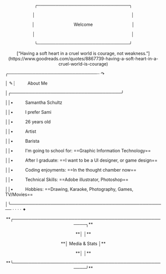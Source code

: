 <p align="center">╭──────────────────────────────╮</p>

<p align="center">│&nbsp;&nbsp;&nbsp;&nbsp;&nbsp;&nbsp;&nbsp;&nbsp;&nbsp;&nbsp;&nbsp;&nbsp;&nbsp;&nbsp;&nbsp;&nbsp;&nbsp;&nbsp;&nbsp;&nbsp;&nbsp;&nbsp;&nbsp;&nbsp;&nbsp;&nbsp;&nbsp;&nbsp;&nbsp;&nbsp;&nbsp;&nbsp;&nbsp;&nbsp;&nbsp;&nbsp;&nbsp;&nbsp;&nbsp;&nbsp;&nbsp;&nbsp;&nbsp;&nbsp;&nbsp;&nbsp;&nbsp;&nbsp;&nbsp;&nbsp;&nbsp;&nbsp;&nbsp;&nbsp;&nbsp;&nbsp;&nbsp;&nbsp;&nbsp;&nbsp;&nbsp;&nbsp;&nbsp;&nbsp;&nbsp;&nbsp;&nbsp;&nbsp;&nbsp;&nbsp;&nbsp;&nbsp;&nbsp;&nbsp;&nbsp;&nbsp;&nbsp;&nbsp;&nbsp;│</p>


<p align="center">│&nbsp;&nbsp;&nbsp;&nbsp;&nbsp;&nbsp;&nbsp;&nbsp;&nbsp;&nbsp;&nbsp;&nbsp;&nbsp;&nbsp;&nbsp;&nbsp;&nbsp;&nbsp;&nbsp;&nbsp;&nbsp;&nbsp;&nbsp;&nbsp;&nbsp;&nbsp;&nbsp;&nbsp;&nbsp;&nbsp;&nbsp;&nbsp;Welcome&nbsp;&nbsp;&nbsp;&nbsp;&nbsp;&nbsp;&nbsp;&nbsp;&nbsp;&nbsp;&nbsp;&nbsp;&nbsp;&nbsp;&nbsp;&nbsp;&nbsp;&nbsp;&nbsp;&nbsp;&nbsp;&nbsp;&nbsp;&nbsp;&nbsp;&nbsp;&nbsp;&nbsp;&nbsp;&nbsp;&nbsp;&nbsp;│</p>


<p align="center">│&nbsp;&nbsp;&nbsp;&nbsp;&nbsp;&nbsp;&nbsp;&nbsp;&nbsp;&nbsp;&nbsp;&nbsp;&nbsp;&nbsp;&nbsp;&nbsp;&nbsp;&nbsp;&nbsp;&nbsp;&nbsp;&nbsp;&nbsp;&nbsp;&nbsp;&nbsp;&nbsp;&nbsp;&nbsp;&nbsp;&nbsp;&nbsp;&nbsp;&nbsp;&nbsp;&nbsp;&nbsp;&nbsp;&nbsp;&nbsp;&nbsp;&nbsp;&nbsp;&nbsp;&nbsp;&nbsp;&nbsp;&nbsp;&nbsp;&nbsp;&nbsp;&nbsp;&nbsp;&nbsp;&nbsp;&nbsp;&nbsp;&nbsp;&nbsp;&nbsp;&nbsp;&nbsp;&nbsp;&nbsp;&nbsp;&nbsp;&nbsp;&nbsp;&nbsp;&nbsp;&nbsp;&nbsp;&nbsp;&nbsp;&nbsp;&nbsp;&nbsp;&nbsp;&nbsp;│</p>


<p align="center">╰──────────────────────────────╯</p>



<p align="center">[“Having a soft heart in a cruel world is courage, not weakness.”](https://www.goodreads.com/quotes/8867739-having-a-soft-heart-in-a-cruel-world-is-courage)</p>



╭─────────────────────────────┈ ↷

│ ✎┊&nbsp;&nbsp;&nbsp;&nbsp;&nbsp;&nbsp;&nbsp;&nbsp;&nbsp;&nbsp;About Me

│╭────────────────────────────────────╯

││•&nbsp;&nbsp;&nbsp;&nbsp;&nbsp;&nbsp;&nbsp;&nbsp;&nbsp;&nbsp;Samantha Schultz

││•&nbsp;&nbsp;&nbsp;&nbsp;&nbsp;&nbsp;&nbsp;&nbsp;&nbsp;&nbsp;I prefer Sami

││•&nbsp;&nbsp;&nbsp;&nbsp;&nbsp;&nbsp;&nbsp;&nbsp;&nbsp;&nbsp;26 years old

││•&nbsp;&nbsp;&nbsp;&nbsp;&nbsp;&nbsp;&nbsp;&nbsp;&nbsp;&nbsp;Artist

││•&nbsp;&nbsp;&nbsp;&nbsp;&nbsp;&nbsp;&nbsp;&nbsp;&nbsp;&nbsp;Barista

││•&nbsp;&nbsp;&nbsp;&nbsp;&nbsp;&nbsp;&nbsp;&nbsp;&nbsp;&nbsp;I'm going to school for: ==Graphic Information Technology==

││•&nbsp;&nbsp;&nbsp;&nbsp;&nbsp;&nbsp;&nbsp;&nbsp;&nbsp;&nbsp;After I graduate: ==I want to be a UI designer, or game design==

││•&nbsp;&nbsp;&nbsp;&nbsp;&nbsp;&nbsp;&nbsp;&nbsp;&nbsp;&nbsp;Coding enjoyments: ==In the thought chamber now==

││•&nbsp;&nbsp;&nbsp;&nbsp;&nbsp;&nbsp;&nbsp;&nbsp;&nbsp;&nbsp;Technical Skills: ==Adobe illustrator, Photoshop==

││•&nbsp;&nbsp;&nbsp;&nbsp;&nbsp;&nbsp;&nbsp;&nbsp;&nbsp;&nbsp;Hobbies: ==Drawing, Karaoke, Photography, Games, TV/Movies==

│╰─────────────────────────────────────────────────── · · · · ✦



<p align="center">**╭────────────────────────────────────────────────────╮**</p>


<p align="center">**│                                                     │**</p>


<p align="center">**│                    Media & Stats                    │**</p>


<p align="center">**│                                                     │**</p>


<p align="center">**╰────────────────────────────────────────────────────╯**</p>


